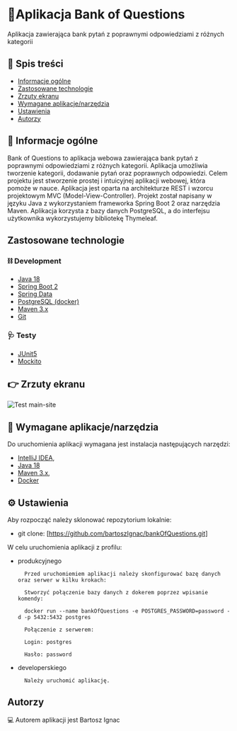 # 📝Aplikacja Bank of Questions
Aplikacja zawierająca bank pytań z poprawnymi odpowiedziami z różnych kategorii


## 📖 Spis treści
* [Informacje ogólne](#informacje-ogólne)
* [Zastosowane technologie](#zastosowane-technologie)
* [Zrzuty ekranu](#zrzuty-ekranu)
* [Wymagane aplikacje/narzędzia](#wymagane-aplikacje-narzedzia)
* [Ustawienia](#ustawienia)
* [Autorzy](#autorzy)

## 📑 Informacje ogólne

Bank of Questions to aplikacja webowa zawierająca bank pytań z poprawnymi odpowiedziami z różnych kategorii. Aplikacja umożliwia tworzenie kategorii, dodawanie pytań oraz poprawnych odpowiedzi.
Celem projektu jest stworzenie prostej i intuicyjnej aplikacji webowej, która pomoże w nauce.
Aplikacja jest oparta na architekturze REST i wzorcu projektowym MVC (Model-View-Controller).
Projekt został napisany w języku Java z wykorzystaniem frameworka Spring Boot 2 oraz narzędzia Maven. Aplikacja korzysta z bazy danych PostgreSQL, a do interfejsu użytkownika wykorzystujemy bibliotekę Thymeleaf.


## Zastosowane technologie
### ⛓️ Development
- [Java 18](https://openjdk.org/projects/jdk/18/)
- [Spring Boot 2](https://spring.io/projects/spring-boot)
- [Spring Data](https://spring.io/projects/spring-data)
- [PostgreSQL (docker)](https://www.postgresql.org/)
- [Maven 3.x](https://maven.apache.org/)
- [Git](https://git-scm.com/)


### 🩺 Testy
- [JUnit5](https://junit.org/junit5/)
- [Mockito](https://site.mockito.org/)

## 👉 Zrzuty ekranu
![Test main-site](./images/Main-site.png)

## 🧰 Wymagane aplikacje/narzędzia
Do uruchomienia aplikacji wymagana jest instalacja następujących narzędzi:

- [IntelliJ IDEA](https://www.jetbrains.com/idea/),
- [Java 18](https://openjdk.org/projects/jdk/18/)
- [Maven 3.x](https://maven.apache.org/download.cgi),
- [Docker](https://docs.docker.com/get-docker/)

## ⚙️ Ustawienia

Aby rozpocząć należy sklonować repozytorium lokalnie:

- git clone: [https://github.com/bartoszIgnac/bankOfQuestions.git]

W celu uruchomienia aplikacji z profilu:


- produkcyjnego

        Przed uruchomiemiem aplikacji należy skonfigurować bazę danych oraz serwer w kilku krokach:

        Stworzyć połączenie bazy danych z dokerem poprzez wpisanie komendy:

        docker run --name bankOfQuestions -e POSTGRES_PASSWORD=password -d -p 5432:5432 postgres

        Połączenie z serwerem:

        Login: postgres

        Hasło: password


- developerskiego

        Należy uruchomić aplikację.


## Autorzy
💻 Autorem aplikacji jest Bartosz Ignac

